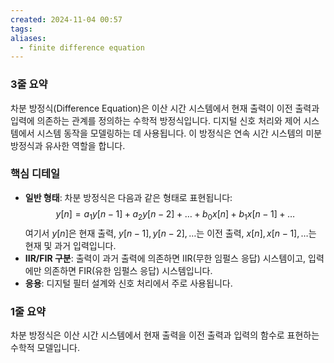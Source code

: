 ```yaml
---
created: 2024-11-04 00:57
tags: 
aliases:
  - finite difference equation
---
```

### 3줄 요약
차분 방정식(Difference Equation)은 이산 시간 시스템에서 현재 출력이 이전 출력과 입력에 의존하는 관계를 정의하는 수학적 방정식입니다. 디지털 신호 처리와 제어 시스템에서 시스템 동작을 모델링하는 데 사용됩니다. 이 방정식은 연속 시간 시스템의 미분 방정식과 유사한 역할을 합니다.

### 핵심 디테일
- **일반 형태**: 차분 방정식은 다음과 같은 형태로 표현됩니다: 
  $$
  y[n] = a_1 y[n-1] + a_2 y[n-2] + \dots + b_0 x[n] + b_1 x[n-1] + \dots
  $$
  여기서 $y[n]$은 현재 출력, $y[n-1], y[n-2], \dots$는 이전 출력, $x[n], x[n-1], \dots$는 현재 및 과거 입력입니다.
- **IIR/FIR 구분**: 출력이 과거 출력에 의존하면 IIR(무한 임펄스 응답) 시스템이고, 입력에만 의존하면 FIR(유한 임펄스 응답) 시스템입니다.
- **응용**: 디지털 필터 설계와 신호 처리에서 주로 사용됩니다.

### 1줄 요약
차분 방정식은 이산 시간 시스템에서 현재 출력을 이전 출력과 입력의 함수로 표현하는 수학적 모델입니다.